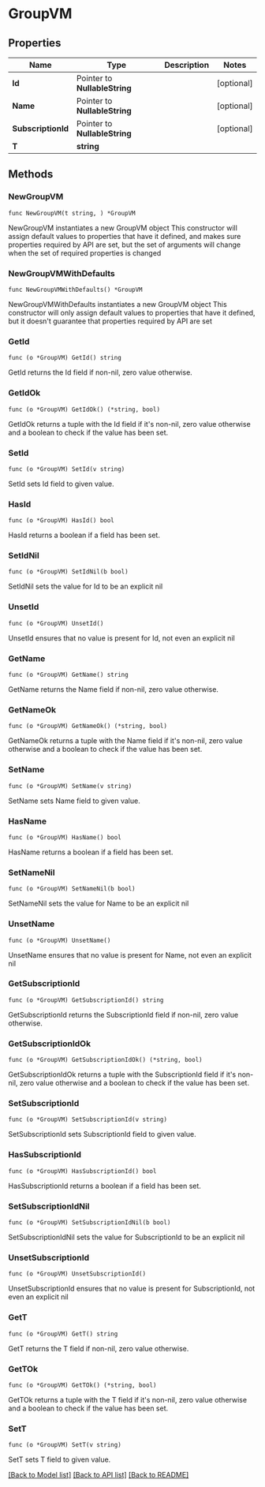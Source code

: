 # GroupVM

## Properties

Name | Type | Description | Notes
------------ | ------------- | ------------- | -------------
**Id** | Pointer to **NullableString** |  | [optional] 
**Name** | Pointer to **NullableString** |  | [optional] 
**SubscriptionId** | Pointer to **NullableString** |  | [optional] 
**T** | **string** |  | 

## Methods

### NewGroupVM

`func NewGroupVM(t string, ) *GroupVM`

NewGroupVM instantiates a new GroupVM object
This constructor will assign default values to properties that have it defined,
and makes sure properties required by API are set, but the set of arguments
will change when the set of required properties is changed

### NewGroupVMWithDefaults

`func NewGroupVMWithDefaults() *GroupVM`

NewGroupVMWithDefaults instantiates a new GroupVM object
This constructor will only assign default values to properties that have it defined,
but it doesn't guarantee that properties required by API are set

### GetId

`func (o *GroupVM) GetId() string`

GetId returns the Id field if non-nil, zero value otherwise.

### GetIdOk

`func (o *GroupVM) GetIdOk() (*string, bool)`

GetIdOk returns a tuple with the Id field if it's non-nil, zero value otherwise
and a boolean to check if the value has been set.

### SetId

`func (o *GroupVM) SetId(v string)`

SetId sets Id field to given value.

### HasId

`func (o *GroupVM) HasId() bool`

HasId returns a boolean if a field has been set.

### SetIdNil

`func (o *GroupVM) SetIdNil(b bool)`

 SetIdNil sets the value for Id to be an explicit nil

### UnsetId
`func (o *GroupVM) UnsetId()`

UnsetId ensures that no value is present for Id, not even an explicit nil
### GetName

`func (o *GroupVM) GetName() string`

GetName returns the Name field if non-nil, zero value otherwise.

### GetNameOk

`func (o *GroupVM) GetNameOk() (*string, bool)`

GetNameOk returns a tuple with the Name field if it's non-nil, zero value otherwise
and a boolean to check if the value has been set.

### SetName

`func (o *GroupVM) SetName(v string)`

SetName sets Name field to given value.

### HasName

`func (o *GroupVM) HasName() bool`

HasName returns a boolean if a field has been set.

### SetNameNil

`func (o *GroupVM) SetNameNil(b bool)`

 SetNameNil sets the value for Name to be an explicit nil

### UnsetName
`func (o *GroupVM) UnsetName()`

UnsetName ensures that no value is present for Name, not even an explicit nil
### GetSubscriptionId

`func (o *GroupVM) GetSubscriptionId() string`

GetSubscriptionId returns the SubscriptionId field if non-nil, zero value otherwise.

### GetSubscriptionIdOk

`func (o *GroupVM) GetSubscriptionIdOk() (*string, bool)`

GetSubscriptionIdOk returns a tuple with the SubscriptionId field if it's non-nil, zero value otherwise
and a boolean to check if the value has been set.

### SetSubscriptionId

`func (o *GroupVM) SetSubscriptionId(v string)`

SetSubscriptionId sets SubscriptionId field to given value.

### HasSubscriptionId

`func (o *GroupVM) HasSubscriptionId() bool`

HasSubscriptionId returns a boolean if a field has been set.

### SetSubscriptionIdNil

`func (o *GroupVM) SetSubscriptionIdNil(b bool)`

 SetSubscriptionIdNil sets the value for SubscriptionId to be an explicit nil

### UnsetSubscriptionId
`func (o *GroupVM) UnsetSubscriptionId()`

UnsetSubscriptionId ensures that no value is present for SubscriptionId, not even an explicit nil
### GetT

`func (o *GroupVM) GetT() string`

GetT returns the T field if non-nil, zero value otherwise.

### GetTOk

`func (o *GroupVM) GetTOk() (*string, bool)`

GetTOk returns a tuple with the T field if it's non-nil, zero value otherwise
and a boolean to check if the value has been set.

### SetT

`func (o *GroupVM) SetT(v string)`

SetT sets T field to given value.



[[Back to Model list]](../README.md#documentation-for-models) [[Back to API list]](../README.md#documentation-for-api-endpoints) [[Back to README]](../README.md)


